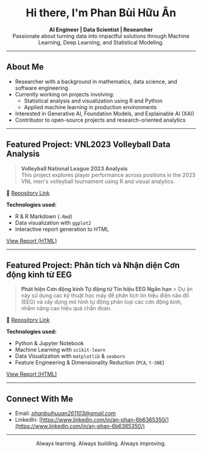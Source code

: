 <!-- GitHub Profile README -->

<h1 align="center">Hi there, I'm Phan Bùi Hữu Ân </h1>

<p align="center">
  <b>AI Engineer | Data Scientist | Researcher</b><br>
  Passionate about turning data into impactful solutions through Machine Learning, Deep Learning, and Statistical Modeling.
</p>

---

## About Me

- Researcher with a background in mathematics, data science, and software engineering.
- Currently working on projects involving:
  - Statistical analysis and visualization using R and Python
  - Applied machine learning in production environments
- Interested in Generative AI, Foundation Models, and Explainable AI (XAI)
- Contributor to open-source projects and research-oriented analytics

---

## Featured Project: VNL2023 Volleyball Data Analysis

> **Volleyball National League 2023 Analysis**  
> This project explores player performance across positions in the 2023 VNL men's volleyball tournament using R and visual analytics.

🔗 [Repository Link](https://github.com/huuan26/TKNC)

**Technologies used:**
- R & R Markdown (`.Rmd`)
- Data visualization with `ggplot2`
- Interactive report generation to HTML

[View Report (HTML)](https://github.com/huuan26/TKNC/blob/main/VNL2023.html)

---

## Featured Project: Phân tích và Nhận diện Cơn động kinh từ EEG

> **Phát hiện Cơn động kinh Tự động từ Tín hiệu EEG Ngắn hạn** > Dự án này sử dụng các kỹ thuật học máy để phân tích tín hiệu điện não đồ (EEG) và xây dựng mô hình tự động phân loại các cơn động kinh, nhằm nâng cao hiệu quả chẩn đoán.

🔗 [Repository Link](https://github.com/your_username/your_repository_name) 

**Technologies used:**
- Python & Jupyter Notebook
- Machine Learning with `scikit-learn`
- Data Visualization with `matplotlib` & `seaborn`
- Feature Engineering & Dimensionality Reduction (`PCA`, `t-SNE`)

[View Report (HTML)](https://github.com/your_username/your_repository_name/blob/main/your_report_file.html) 

---


## Connect With Me

- Email: *phanbuihuuan261103@gmail.com*
- LinkedIn: [https://www.linkedin.com/in/an-phan-6b6365350/](https://www.linkedin.com/in/an-phan-6b6365350/)

---

<p align="center">
  Always learning. Always building. Always improving.
</p>
